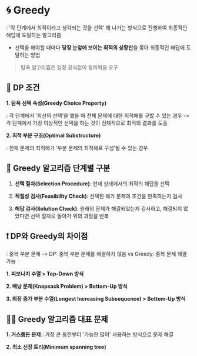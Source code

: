 # 🌀 Greedy
: ‘각 단계에서 최적이라고 생각되는 것을 선택’ 해 나가는 방식으로 진행하여 최종적인 해답에 도달하는 알고리즘

- 선택을 해야할 때마다 **당장 눈앞에 보이는 최적의 상황만**을 쫒아 최종적인 해답에 도달하는 방법
> 탐욕 알고리즘은 일정 공식없이 창의력을 요구


## 💭 DP 조건
**1. 탐욕 선택 속성(Greedy Choice Property)**

: 각 단계에서 ‘최선의 선택’을 했을 때 전체 문제에 대한 최적해를 구할 수 있는 경우 -> 각 단계에서 가장 이상적인 선택을 하는 것이 전체적으로 최적의 결과를 도출

**2. 최적 부분 구조(Optimal Substructure)**

: 전체 문제의 최적해가 ‘부분 문제의 최적해로 구성’될 수 있는 경우


## 📄 Greedy 알고리즘 단계별 구분
1. **선택 절차(Selection Procedure)**: 현재 상태에서의 최적의 해답을 선택

2. **적절성 검사(Feasibility Check)**: 선택된 해가 문제의 조건을 만족하는지 검사

3. **해답 검사(Solution Check)**: 원래의 문제가 해결되었는지 검사하고, 해결되지 않았다면 선택 절차로 돌아가 위의 과정을 반복


## ❗️ DP와 Greedy의 차이점

: 중복 부분 문제
-> DP: 중복 부분 문제를 해결하지 않음 vs Greedy: 중복 문제 해결 가능

**1. 피보나치 수열 > Top-Down 방식**

**2. 배낭 문제(Knapsack Problem) > Bottom-Up 방식**

**3. 최장 증가 부분 수열(Longest Increasing Subsequence) > Bottom-Up 방식**



## ✌🏻 Greedy 알고리즘 대표 문제
**1. 거스름돈 문제**
: 가장 큰 동전부터 '가능한 많이' 사용하는 방식으로 문제 해결

**2. 최소 신장 트리(Minimum spanning tree)**
